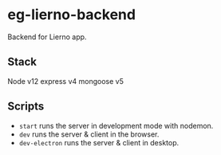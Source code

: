 # eg-lierno-backend
Backend for Lierno app.

## Stack
Node v12
express v4
mongoose v5

## Scripts
- `start` runs the server in development mode with nodemon.
- `dev` runs the server & client in the browser.
- `dev-electron` runs the server & client in desktop.



